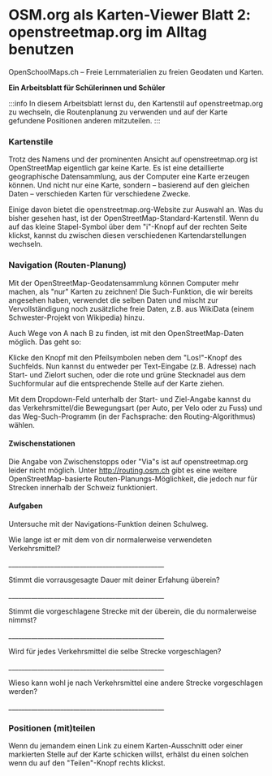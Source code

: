 OSM.org als Karten-Viewer
Blatt 2: openstreetmap.org im Alltag benutzen
===
OpenSchoolMaps.ch &ndash; Freie Lernmaterialien zu freien Geodaten und Karten.

**Ein Arbeitsblatt für Schülerinnen und Schüler**

:::info
In diesem Arbeitsblatt lernst du, den Kartenstil auf openstreetmap.org zu wechseln, die Routenplanung zu verwenden und auf der Karte gefundene Positionen anderen mitzuteilen.
:::

### Kartenstile

Trotz des Namens und der prominenten Ansicht auf openstreetmap.org ist OpenStreetMap eigentlich gar keine Karte. Es ist eine detaillierte geographische Datensammlung, aus der Computer eine Karte erzeugen können. Und nicht nur eine Karte, sondern &ndash; basierend auf den gleichen Daten &ndash; verschieden Karten für verschiedene Zwecke.

Einige davon bietet die openstreetmap.org-Website zur Auswahl an. Was du bisher gesehen hast, ist der OpenStreetMap-Standard-Kartenstil. Wenn du auf das kleine Stapel-Symbol über dem "i"-Knopf auf der rechten Seite klickst, kannst du zwischen diesen verschiedenen Kartendarstellungen wechseln.

### Navigation (Routen-Planung)

Mit der OpenStreetMap-Geodatensammlung können Computer mehr machen, als "nur" Karten zu zeichnen! Die Such-Funktion, die wir bereits angesehen haben, verwendet die selben Daten und mischt zur Vervollständigung noch zusätzliche freie Daten, z.B. aus WikiData (einem Schwester-Projekt von Wikipedia) hinzu.

Auch Wege von A nach B zu finden, ist mit den OpenStreetMap-Daten möglich. Das geht so:

Klicke den Knopf mit den Pfeilsymbolen neben dem "Los!"-Knopf des Suchfelds. Nun kannst du entweder per Text-Eingabe (z.B. Adresse) nach Start- und Zielort suchen, oder die rote und grüne Stecknadel aus dem Suchformular auf die entsprechende Stelle auf der Karte ziehen.

Mit dem Dropdown-Feld unterhalb der Start- und Ziel-Angabe kannst du das Verkehrsmittel/die Bewegungsart (per Auto, per Velo oder zu Fuss) und das Weg-Such-Programm (in der Fachsprache: den Routing-Algorithmus) wählen.

#### Zwischenstationen

Die Angabe von Zwischenstopps oder "Via"s ist auf openstreetmap.org leider nicht möglich. Unter http://routing.osm.ch gibt es eine weitere OpenStreetMap-basierte Routen-Planungs-Möglichkeit, die jedoch nur für Strecken innerhalb der Schweiz funktioniert.

#### Aufgaben

Untersuche mit der Navigations-Funktion deinen Schulweg.

Wie lange ist er mit dem von dir normalerweise verwendeten Verkehrsmittel?

<!--
(ÖV/Fahrplan-Abfrage wird leider nicht unterstützt.)

Angabe in Metern oder Kilometern
-->

\________________________________________________

Stimmt die vorrausgesagte Dauer mit deiner Erfahung überein?

\________________________________________________

Stimmt die vorgeschlagene Strecke mit der überein, die du normalerweise nimmst?

\________________________________________________

Wird für jedes Verkehrsmittel die selbe Strecke vorgeschlagen?

\________________________________________________

Wieso kann wohl je nach Verkehrsmittel eine andere Strecke vorgeschlagen werden?

<!--
Nicht jedes Verkehrsmittel ist überall erlaubt:
Mit dem Auto darf man nicht durch die Fussgängerzone,
zu Fuss nicht über die Autobahn.

Auch welche Strecke die schnellste ist,
kann von der gewählten Fortbewegungsart abhängen:
Im Auto kann sich ein kleiner Umweg lohnen,
um eine 30er-Zone zu vermeiden. Velofahrerinnen
und Fussgänger werden von einer solchen nicht
ausgebremst.
-->

\________________________________________________

### Positionen (mit)teilen

Wenn du jemandem einen Link zu einem Karten-Ausschnitt oder einer markierten Stelle auf der Karte schicken willst, erhälst du einen solchen wenn du auf den "Teilen"-Knopf rechts klickst.
